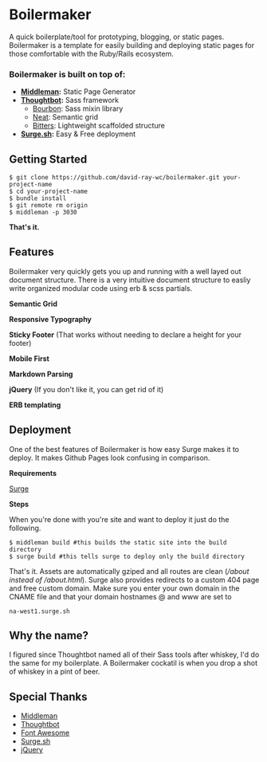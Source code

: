 # Boilermaker

A quick boilerplate/tool for prototyping, blogging, or static pages. Boilermaker is a template for easily building and deploying static pages for those comfortable with the Ruby/Rails ecosystem.

### Boilermaker is built on top of:

- **[Middleman](https://middlemanapp.com/):** Static Page Generator
- **[Thoughtbot](https://thoughtbot.com/):** Sass framework
  - [Bourbon](http://bourbon.io/): Sass mixin library
  - [Neat](http://neat.bourbon.io/): Semantic grid
  - [Bitters](http://bitters.bourbon.io/): Lightweight scaffolded structure
- **[Surge.sh](http://surge.sh/):** Easy & Free deployment

## Getting Started

```term
$ git clone https://github.com/david-ray-wc/boilermaker.git your-project-name
$ cd your-project-name
$ bundle install
$ git remote rm origin
$ middleman -p 3030
```

**That's it.**

## Features

Boilermaker very quickly gets you up and running with a well layed out document structure. There is a very intuitive document structure to easliy write organized modular code using erb & scss partials.

**Semantic Grid**

**Responsive Typography**

**Sticky Footer** (That works without needing to declare a height for your footer)

**Mobile First**

**Markdown Parsing**

**jQuery** (If you don't like it, you can get rid of it)

**ERB templating**

## Deployment

One of the best features of Boilermaker is how easy Surge makes it to deploy. It makes Github Pages look confusing in comparison.

**Requirements**

[Surge](http://surge.sh)

**Steps**

When you're done with you're site and want to deploy it just do the following.

```
$ middleman build #this builds the static site into the build directory
$ surge build #this tells surge to deploy only the build directory
```

That's it. Assets are automatically gziped and all routes are clean (*/about instead of /about.html*). Surge also provides redirects to a custom 404 page and free custom domain. Make sure you enter your own domain in the CNAME file and that your domain hostnames @ and www are set to

```
na-west1.surge.sh
```

## Why the name?

I figured since Thoughtbot named all of their Sass tools after whiskey, I'd do the same for my boilerplate. A Boilermaker cockatil is when you drop a shot of whiskey in a pint of beer.

## Special Thanks

- [Middleman](https://middlemanapp.com/)
- [Thoughtbot](https://thoughtbot.com/)
- [Font Awesome](http://fontawesome.io/)
- [Surge.sh](http://surge.sh)
- [jQuery](http://jquery.com/)
